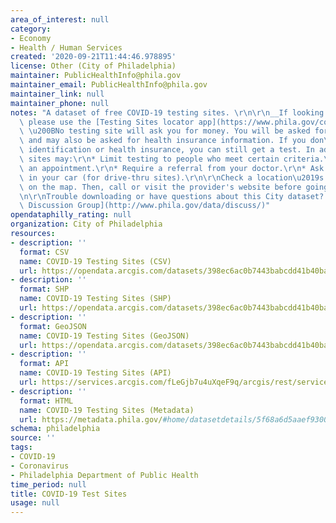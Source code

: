 ```yaml
---
area_of_interest: null
category:
- Economy
- Health / Human Services
created: '2020-09-21T11:44:46.978895'
license: Other (City of Philadelphia)
maintainer: PublicHealthInfo@phila.gov
maintainer_email: PublicHealthInfo@phila.gov
maintainer_link: null
maintainer_phone: null
notes: "A dataset of free COVID-19 testing sites. \r\n\r\n__If looking for a test,\
  \ please use the [Testing Sites locator app](https://www.phila.gov/covid-testing-sites/#/).__\
  \ \u200BNo testing site will ask you for money. You will be asked for identification\
  \ and may also be asked for health insurance information. If you don\u2019t have\
  \ identification or health insurance, you can still get a test. In addition, some\
  \ sites may:\r\n* Limit testing to people who meet certain criteria.\r\n* Require\
  \ an appointment.\r\n* Require a referral from your doctor.\r\n* Ask you to stay\
  \ in your car (for drive-thru sites).\r\n\r\nCheck a location\u2019s specific details\
  \ on the map. Then, call or visit the provider's website before going for a test.\r\
  \n\r\nTrouble downloading or have questions about this City dataset? Visit the [OpenDataPhilly\
  \ Discussion Group](http://www.phila.gov/data/discuss/)"
opendataphilly_rating: null
organization: City of Philadelphia
resources:
- description: ''
  format: CSV
  name: COVID-19 Testing Sites (CSV)
  url: https://opendata.arcgis.com/datasets/398ec6ac0b7443babcdd41b40bab3407_0.csv
- description: ''
  format: SHP
  name: COVID-19 Testing Sites (SHP)
  url: https://opendata.arcgis.com/datasets/398ec6ac0b7443babcdd41b40bab3407_0.zip
- description: ''
  format: GeoJSON
  name: COVID-19 Testing Sites (GeoJSON)
  url: https://opendata.arcgis.com/datasets/398ec6ac0b7443babcdd41b40bab3407_0.geojson
- description: ''
  format: API
  name: COVID-19 Testing Sites (API)
  url: https://services.arcgis.com/fLeGjb7u4uXqeF9q/arcgis/rest/services/PHL_COVID19_Testing_Sites_PUBLICVIEW/FeatureServer/0/query?outFields=*&where=1%3D1
- description: ''
  format: HTML
  name: COVID-19 Testing Sites (Metadata)
  url: https://metadata.phila.gov/#home/datasetdetails/5f68a6d5aaef9300168fdf0c/representationdetails/5f68a6d5aaef9300168fdf10/
schema: philadelphia
source: ''
tags:
- COVID-19
- Coronavirus
- Philadelphia Department of Public Health
time_period: null
title: COVID-19 Test Sites
usage: null
---
```

